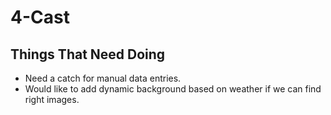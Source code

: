 # 4-Cast

## Things That Need Doing

- Need a catch for manual data entries.
- Would like to add dynamic background based on weather if we can find right images.
